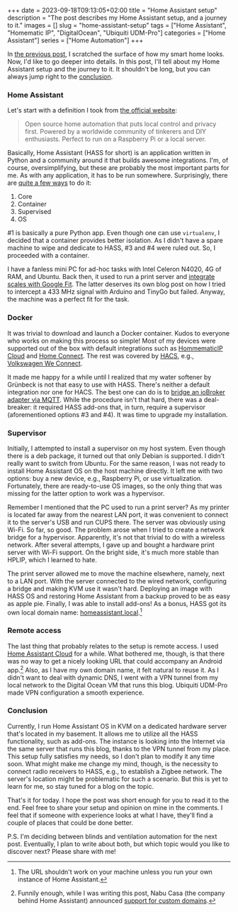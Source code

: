 +++ 
date = 2023-09-18T09:13:05+02:00
title = "Home Assistant setup"
description = "The post describes my Home Assistant setup, and a journey to it."
images = []
slug = "home-assistant-setup"
tags = ["Home Assistant", "Homematic IP", "DigitalOcean", "Ubiquiti UDM-Pro"]
categories = ["Home Assistant"]
series = ["Home Automation"]
+++

In [the previous post](/posts/starting-with-home-assistant), I scratched the surface of how my smart home looks. Now, I'd like to go deeper into details. In this post, I'll tell about my Home Assistant setup and the journey to it. It shouldn't be long, but you can always jump right to the [conclusion](#conclusion).

### Home Assistant

Let's start with a definition I took from [the official website](https://www.home-assistant.io):

> Open source home automation that puts local control and privacy first. Powered by a worldwide community of tinkerers and DIY enthusiasts. Perfect to run on a Raspberry Pi or a local server.

Basically, Home Assistant (HASS for short) is an application written in Python and a community around it that builds awesome integrations. I'm, of course, oversimplifying, but these are probably the most important parts for me. As with any application, it has to be run somewhere. Surprisingly, there are [quite a few ways](https://www.home-assistant.io/installation/#compare-installation-methods) to do it:

1. Core
2. Container
3. Supervised
4. OS

#1 is basically a pure Python app. Even though one can use `virtualenv`, I decided that a container provides better isolation. As I didn't have a spare machine to wipe and dedicate to HASS, #3 and #4 were ruled out. So, I proceeded with a container.

I have a fanless mini PC for ad-hoc tasks with Intel Celeron N4020, 4G of RAM, and Ubuntu. Back then, it used to run a print server and [integrate scales with Google Fit](https://github.com/artspb/weight-interceptor/tree/master/http). The latter deserves its own blog post on how I tried to intercept a 433 MHz signal with Arduino and TinyGo but failed. Anyway, the machine was a perfect fit for the task.

### Docker

It was trivial to download and launch a Docker container. Kudos to everyone who works on making this process so simple! Most of my devices were supported out of the box with default integrations such as [HommematicIP Cloud](https://www.home-assistant.io/integrations/homematicip_cloud) and [Home Connect](https://www.home-assistant.io/integrations/home_connect). The rest was covered by [HACS](https://hacs.xyz), e.g., [Volkswagen We Connect](https://github.com/robinostlund/homeassistant-volkswagencarnet).

It made me happy for a while until I realized that my water softener by Grünbeck is not that easy to use with HASS. There's neither a default integration nor one for HACS. The best one can do is to [bridge an ioBroker adapter via MQTT](https://community.home-assistant.io/t/new-integration-grunbeck-softliq/157478/39). While the procedure isn't that hard, there was a deal-breaker: it required HASS add-ons that, in turn, require a supervisor (aforementioned options #3 and #4). It was time to upgrade my installation.

### Supervisor

Initially, I attempted to install a supervisor on my host system. Even though there is a deb package, it turned out that only Debian is supported. I didn't really want to switch from Ubuntu. For the same reason, I was not ready to install Home Assistant OS on the host machine directly. It left me with two options: buy a new device, e.g., Raspberry Pi, or use virtualization. Fortunately, there are ready-to-use OS images, so the only thing that was missing for the latter option to work was a hypervisor.

Remember I mentioned that the PC used to run a print server? As my printer is located far away from the nearest LAN port, it was convenient to connect it to the server's USB and run CUPS there. The server was obviously using Wi-Fi. So far, so good. The problem arose when I tried to create a network bridge for a hypervisor. Apparently, it's not that trivial to do with a wireless network. After several attempts, I gave up and bought a hardware print server with Wi-Fi support. On the bright side, it's much more stable than HPLIP, which I learned to hate.

The print server allowed me to move the machine elsewhere, namely, next to a LAN port. With the server connected to the wired network, configuring a bridge and making KVM use it wasn't hard. Deploying an image with HASS OS and restoring Home Assistant from a backup proved to be as easy as apple pie. Finally, I was able to install add-ons! As a bonus, HASS got its own local domain name: [homeassistant.local](http://homeassistant.local:8123).[^1]

[^1]: The URL shouldn't work on your machine unless you run your own instance of Home Assistant.

### Remote access

The last thing that probably relates to the setup is remote access. I used [Home Assistant Cloud](https://www.home-assistant.io/cloud/) for a while. What bothered me, though, is that there was no way to get a nicely looking URL that could accompany an Android app.[^2] Also, as I have my own domain name, it felt natural to reuse it. As I didn't want to deal with dynamic DNS, I went with a VPN tunnel from my local network to the Digital Ocean VM that runs this blog. Ubiquiti UDM-Pro made VPN configuration a smooth experience.

[^2]: Funnily enough, while I was writing this post, Nabu Casa (the company behind Home Assistant) announced [support for custom domains](https://www.nabucasa.com/config/remote/#using-a-custom-domain).

### Conclusion

Currently, I run Home Assistant OS in KVM on a dedicated hardware server that's located in my basement. It allows me to utilize all the HASS functionality, such as add-ons. The instance is looking into the Internet via the same server that runs this blog, thanks to the VPN tunnel from my place. This setup fully satisfies my needs, so I don't plan to modify it any time soon. What might make me change my mind, though, is the necessity to connect radio receivers to HASS, e.g., to establish a Zigbee network. The server's location might be problematic for such a scenario. But this is yet to learn for me, so stay tuned for a blog on the topic.

That's it for today. I hope the post was short enough for you to read it to the end. Feel free to share your setup and opinion on mine in the comments. I feel that if someone with experience looks at what I have, they'll find a couple of places that could be done better.

P.S. I'm deciding between blinds and ventilation automation for the next post. Eventually, I plan to write about both, but which topic would you like to discover next? Please share with me!
